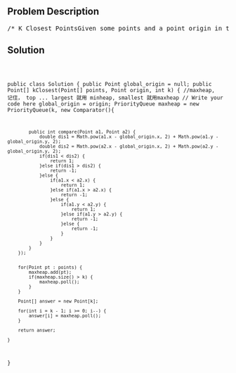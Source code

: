 <!--
<style>
  body { font-family: Arial, sans-serif; }
  .container { max-width: 700px; margin: 0 auto; padding: 10px; }
  .comment-block { background-color: #f9f9f9; padding: 10px; border-left: 5px solid #ccc; overflow-wrap: break-word; white-space: pre-wrap; }
  .code-block { background-color: #f4f4f4; padding: 10px; border: 1px solid #ddd; overflow-wrap: break-word; white-space: pre-wrap; }
</style>
-->

<div class='container'>
<h2>Problem Description</h2>
<div class='comment-block'>
<pre>
/* K Closest PointsGiven some points and a point origin in two dimensional space, find kpoints out of the some points which are nearest to origin.Return these points sorted by distance, if they are same with distance,sorted by x-axis, otherwise sorted by y-axis.ExampleGiven points = [[4,6],[4,7],[4,4],[2,5],[1,1]], origin = [0, 0], k = 3return [[1,1],[2,5],[4,4]]*//** * Definition for a point. * class Point { *     int x; *     int y; *     Point() { x = 0; y = 0; } *     Point(int a, int b) { x = a; y = b; } * } */    /**     * @param points a list of points     * @param origin a point     * @param k an integer     * @return the k closest points     */</pre>
</div>

<h2>Solution</h2>
<div class='code-block'>
<pre><code class='language-java'>

public class Solution {
    public Point global_origin = null;
    public Point[] kClosest(Point[] points, Point origin, int k) {  //maxheap, 记住， top ... largest 就用 minheap, smallest 就用maxheap
        // Write your code here
        global_origin = origin;
        PriorityQueue<Point> maxheap = new PriorityQueue(k, new Comparator<Point>(){
            
            public int compare(Point a1, Point a2) {
                double dis1 = Math.pow(a1.x - global_origin.x, 2) + Math.pow(a1.y - global_origin.y, 2);
                double dis2 = Math.pow(a2.x - global_origin.x, 2) + Math.pow(a2.y - global_origin.y, 2); 
                if(dis1 < dis2) {
                    return 1;
                }else if(dis1 > dis2) {
                    return -1;
                }else {
                    if(a1.x < a2.x) {
                        return 1;
                    }else if(a1.x > a2.x) {
                        return -1;
                    }else {
                        if(a1.y < a2.y) {
                            return 1;
                        }else if(a1.y > a2.y) {
                            return -1;
                        }else {
                            return -1;
                        }
                    }
                }
            }
        });
        
        
        for(Point pt : points) {
            maxheap.add(pt);
            if(maxheap.size() > k) {
                maxheap.poll();
            }
        }
        
        Point[] answer = new Point[k];
        
        for(int i = k - 1; i >= 0; i--) {
            answer[i] = maxheap.poll();
        }
        
        return answer;
        
    }
}</code></pre>
</div>
</div>

